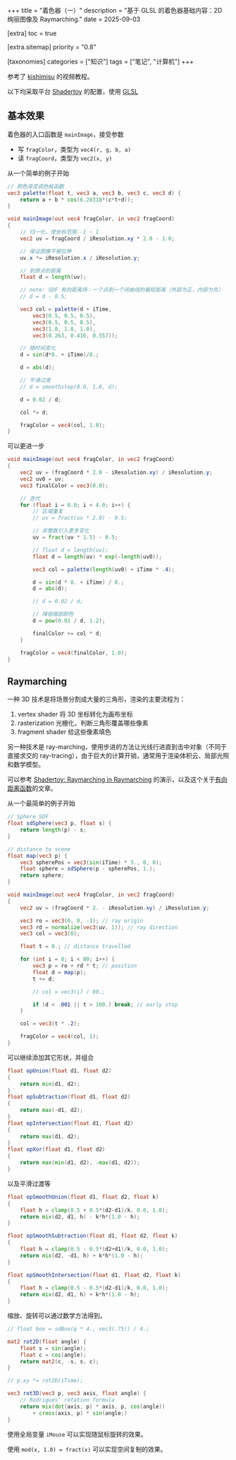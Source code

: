 +++
title = "着色器（一）"
description = "基于 GLSL 的着色器基础内容：2D 绚丽图像及 Raymarching."
date = 2025-09-03

[extra]
toc = true

[extra.sitemap]
priority = "0.8"

[taxonomies]
categories = ["知识"]
tags = ["笔记", "计算机"]
+++

参考了 [kishimisu](https://www.youtube.com/@kishimisu) 的视频教程。

以下均采取平台 [Shadertoy](https://www.shadertoy.com/new) 的配置，使用 [GLSL](https://registry.khronos.org/OpenGL-Refpages/gl4/index.php)

## 基本效果
着色器的入口函数是 `mainImage`，接受参数
* 写 `fragColor`，类型为 `vec4(r, g, b, a)`
* 读 `fragCoord`，类型为 `vec2(x, y)`

从一个简单的例子开始
```glsl
// 颜色渐变调色板函数
vec3 palette(float t, vec3 a, vec3 b, vec3 c, vec3 d) {
	return a + b * cos(6.28318*(c*t+d));
}

void mainImage(out vec4 fragColor, in vec2 fragCoord)
{
    // 归一化，使坐标范围 -1 ~ 1
    vec2 uv = fragCoord / iResolution.xy * 2.0 - 1.0;

	// 保证图像不被拉伸
	uv.x *= iResolution.x / iResolution.y;

	// 到原点的距离
	float d = length(uv);

	// note: SDF 有向距离场：一个点到一个闭曲线的最短距离（外部为正，内部为负）
	// d = d - 0.5;

	vec3 col = palette(d + iTime,
		vec3(0.5, 0.5, 0.5),
		vec3(0.5, 0.5, 0.5),
		vec3(1.0, 1.0, 1.0),
		vec3(0.263, 0.416, 0.557));

	// 随时间变化
	d = sin(d*8. + iTime)/8.;

	d = abs(d);

	// 平滑过渡
	// d = smoothstep(0.0, 1.0, d);

	d = 0.02 / d;

	col *= d;

	fragColor = vec4(col, 1.0);
}
```

可以更进一步
```glsl
void mainImage(out vec4 fragColor, in vec2 fragCoord)
{
    vec2 uv = (fragCoord * 2.0 - iResolution.xy) / iResolution.y;
	vec2 uv0 = uv;
	vec3 finalColor = vec3(0.0);

	// 迭代
	for (float i = 0.0; i < 4.0; i++) {
		// 区域重复
		// uv = fract(uv * 2.0) - 0.5;

		// 非整数引入更多变化
		uv = fract(uv * 1.5) - 0.5;

		// float d = length(uv);
		float d = length(uv) * exp(-length(uv0));

		vec3 col = palette(length(uv0) + iTime * .4);

		d = sin(d * 8. + iTime) / 8.;
		d = abs(d);

		// d = 0.02 / d;

		// 降低暗部颜色
		d = pow(0.01 / d, 1.2);

		finalColor += col * d;
	}

	fragColor = vec4(finalColor, 1.0);
}
```

## Raymarching
一种 3D 技术是将场景分割成大量的三角形，渲染的主要流程为：
1. vertex shader 将 3D 坐标转化为画布坐标
2. rasterization 光栅化，判断三角形覆盖哪些像素
3. fragment shader 给这些像素填色

另一种技术是 ray-marching，使用步进的方法让光线行进直到击中对象（不同于直接求交的 ray-tracing），由于巨大的计算开销，通常用于渲染体积云、局部光照和数学模型。

可以参考 [Shadertoy: Raymarching in Raymarching](https://www.shadertoy.com/view/wlSGWy) 的演示，以及这个关于[有向距离函数](https://iquilezles.org/articles/distfunctions/)的文章。

从一个最简单的例子开始
```glsl
// Sphere SDF
float sdSphere(vec3 p, float s) {
	return length(p) - s;
}

// distance to scene
float map(vec3 p) {
	vec3 spherePos = vec3(sin(iTime) * 3., 0, 0);
	float sphere = sdSphere(p - spherePos, 1.);
	return sphere;
}

void mainImage(out vec4 fragColor, in vec2 fragCoord)
{
	vec2 uv = (fragCoord * 2. - iResolution.xy) / iResolution.y;

	vec3 ro = vec3(0, 0, -3); // ray origin
	vec3 rd = normalize(vec3(uv, 1)); // ray direction
	vec3 col = vec3(0);

	float t = 0.; // distance travelled

	for (int i = 0; i < 80; i++) {
		vec3 p = ro + rd * t; // position
		float d = map(p);
		t += d;

		// col = vec3(i) / 80.;

		if (d < .001 || t > 100.) break; // early stop
	}

	col = vec3(t * .2);

	fragColor = vec4(col, 1);
}
```

可以继续添加其它形状，并组合
```glsl
float opUnion(float d1, float d2)
{
    return min(d1, d2);
}
float opSubtraction(float d1, float d2)
{
    return max(-d1, d2);
}
float opIntersection(float d1, float d2)
{
    return max(d1, d2);
}
float opXor(float d1, float d2)
{
    return max(min(d1, d2), -max(d1, d2));
}
```

以及平滑过渡等
```glsl
float opSmoothUnion(float d1, float d2, float k)
{
    float h = clamp(0.5 + 0.5*(d2-d1)/k, 0.0, 1.0);
    return mix(d2, d1, h) - k*h*(1.0 - h);
}

float opSmoothSubtraction(float d1, float d2, float k)
{
    float h = clamp(0.5 - 0.5*(d2+d1)/k, 0.0, 1.0);
    return mix(d2, -d1, h) + k*h*(1.0 - h);
}

float opSmoothIntersection(float d1, float d2, float k)
{
    float h = clamp(0.5 - 0.5*(d2-d1)/k, 0.0, 1.0);
    return mix(d2, d1, h) + k*h*(1.0 - h);
}
```

缩放、旋转可以通过数学方法得到。
```glsl
// float box = sdBox(q * 4., vec3(.75)) / 4.;

mat2 rot2D(float angle) {
	float s = sin(angle);
	float c = cos(angle);
	return mat2(c, -s, s, c);
}

// p.xy *= rot2D(iTime);

vec3 rot3D(vec3 p, vec3 axis, float angle) {
	// Rodrigues' rotation formula
	return mix(dot(axis, p) * axis, p, cos(angle))
		+ cross(axis, p) * sin(angle;)
}
```

使用全局变量 `iMouse` 可以实现随鼠标旋转的效果。

使用 `mod(x, 1.0) = fract(x)` 可以实现空间复制的效果。
